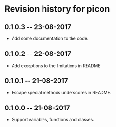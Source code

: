 # Revision history for picon

## 0.1.0.3 -- 23-08-2017

* Add some documentation to the code.

## 0.1.0.2 -- 22-08-2017

* Add exceptions to the limitations in README.

## 0.1.0.1 -- 21-08-2017

* Escape special methods underscores in README.

## 0.1.0.0 -- 21-08-2017

* Support variables, functions and classes.
